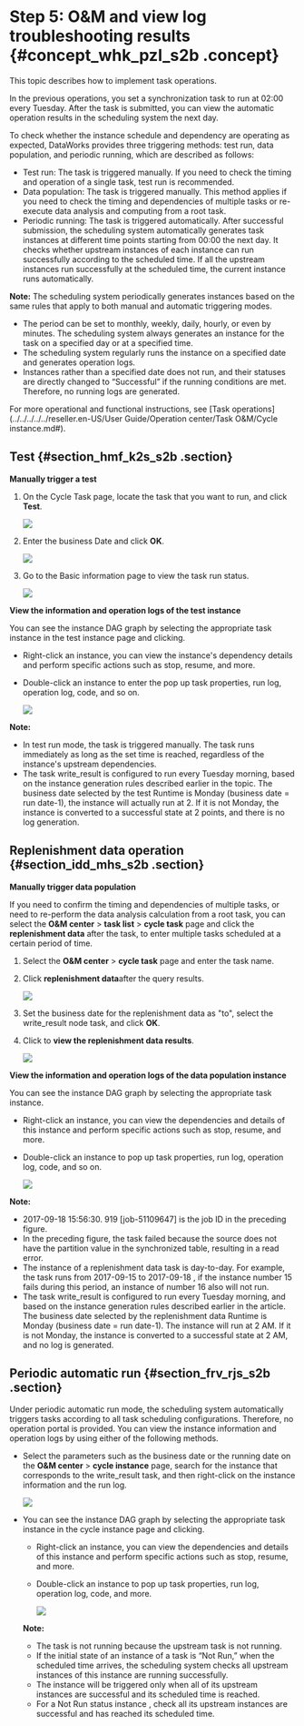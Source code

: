# Step 5: O&M and view log troubleshooting results {#concept_whk_pzl_s2b .concept}

This topic describes how to implement task operations.

In the previous operations, you set a synchronization task to run at 02:00 every Tuesday. After the task is submitted, you can view the automatic operation results in the scheduling system the next day.

To check whether the instance schedule and dependency are operating as expected, DataWorks provides three triggering methods: test run, data population, and periodic running, which are described as follows:

-   Test run: The task is triggered manually. If you need to check the timing and operation of a single task, test run is recommended.
-   Data population: The task is triggered manually. This method applies if you need to check the timing and dependencies of multiple tasks or re-execute data analysis and computing from a root task.
-   Periodic running: The task is triggered automatically. After successful submission, the scheduling system automatically generates task instances at different time points starting from 00:00 the next day. It checks whether upstream instances of each instance can run successfully according to the scheduled time. If all the upstream instances run successfully at the scheduled time, the current instance runs automatically.

**Note:** The scheduling system periodically generates instances based on the same rules that apply to both manual and automatic triggering modes.

-   The period can be set to monthly, weekly, daily, hourly, or even by minutes. The scheduling system always generates an instance for the task on a specified day or at a specified time.
-   The scheduling system regularly runs the instance on a specified date and generates operation logs.
-   Instances rather than a specified date does not run, and their statuses are directly changed to “Successful” if the running conditions are met. Therefore, no running logs are generated.

For more operational and functional instructions, see [Task operations](../../../../../reseller.en-US/User Guide/Operation center/Task O&M/Cycle instance.md#).

## Test {#section_hmf_k2s_s2b .section}

**Manually trigger a test**

1.  On the Cycle Task page, locate the task that you want to run, and click **Test**.

    ![](http://static-aliyun-doc.oss-cn-hangzhou.aliyuncs.com/assets/img/16184/15480559849007_en-US.png)

2.  Enter the business Date and click **OK**.

    ![](http://static-aliyun-doc.oss-cn-hangzhou.aliyuncs.com/assets/img/16184/15480559849008_en-US.png)

3.  Go to the Basic information page to view the task run status.

    ![](http://static-aliyun-doc.oss-cn-hangzhou.aliyuncs.com/assets/img/16184/15480559849009_en-US.png)


**View the information and operation logs of the test instance**

You can see the instance DAG graph by selecting the appropriate task instance in the test instance page and clicking.

-   Right-click an instance, you can view the instance's dependency details and perform specific actions such as stop, resume, and more.
-   Double-click an instance to enter the pop up task properties, run log, operation log, code, and so on.

    ![](http://static-aliyun-doc.oss-cn-hangzhou.aliyuncs.com/assets/img/16184/15480559849010_en-US.png)


**Note:** 

-   In test run mode, the task is triggered manually. The task runs immediately as long as the set time is reached, regardless of the instance's upstream dependencies.
-   The task write\_result is configured to run every Tuesday morning, based on the instance generation rules described earlier in the topic. The business date selected by the test Runtime is Monday \(business date = run date-1\), the instance will actually run at 2. If it is not Monday, the instance is converted to a successful state at 2 points, and there is no log generation.

## Replenishment data operation {#section_idd_mhs_s2b .section}

**Manually trigger data population**

If you need to confirm the timing and dependencies of multiple tasks, or need to re-perform the data analysis calculation from a root task, you can select the **O&M center** \> **task list** \> **cycle task** page and click the **replenishment data** after the task, to enter multiple tasks scheduled at a certain period of time.

1.  Select the **O&M center** \> **cycle task** page and enter the task name.
2.  Click **replenishment data**after the query results.

    ![](http://static-aliyun-doc.oss-cn-hangzhou.aliyuncs.com/assets/img/16184/15480559849016_en-US.png)

3.  Set the business date for the replenishment data as "to", select the write\_result node task, and click **OK**.
4.  Click to **view the replenishment data results**.

    ![](images/9018_en-US.png)


**View the information and operation logs of the data population instance**

You can see the instance DAG graph by selecting the appropriate task instance.

-   Right-click an instance, you can view the dependencies and details of this instance and perform specific actions such as stop, resume, and more.
-   Double-click an instance to pop up task properties, run log, operation log, code, and so on.

    ![](images/9019_en-US.png)


**Note:** 

-   2017-09-18 15:56:30. 919 \[job-51109647\] is the job ID in the preceding figure.
-   In the preceding figure, the task failed because the source does not have the partition value in the synchronized table, resulting in a read error.
-   The instance of a replenishment data task is day-to-day. For example, the task runs from 2017-09-15 to 2017-09-18 , if the instance number 15 fails during this period, an instance of number 16 also will not run.
-   The task write\_result is configured to run every Tuesday morning, and based on the instance generation rules described earlier in the article. The business date selected by the replenishment data Runtime is Monday \(business date = run date-1\). The instance will run at 2 AM. If it is not Monday, the instance is converted to a successful state at 2 AM, and no log is generated.

## Periodic automatic run {#section_frv_rjs_s2b .section}

Under periodic automatic run mode, the scheduling system automatically triggers tasks according to all task scheduling configurations. Therefore, no operation portal is provided. You can view the instance information and operation logs by using either of the following methods.

-   Select the parameters such as the business date or the running date on the **O&M center** \> **cycle instance** page, search for the instance that corresponds to the write\_result task, and then right-click on the instance information and the run log.

    ![](http://static-aliyun-doc.oss-cn-hangzhou.aliyuncs.com/assets/img/16184/15480559859020_en-US.png)

-   You can see the instance DAG graph by selecting the appropriate task instance in the cycle instance page and clicking.

    -   Right-click an instance, you can view the dependencies and details of this instance and perform specific actions such as stop, resume, and more.
    -   Double-click an instance to pop up task properties, run log, operation log, code, and more.

        ![](http://static-aliyun-doc.oss-cn-hangzhou.aliyuncs.com/assets/img/16184/15480559859021_en-US.png)

    **Note:** 

    -   The task is not running because the upstream task is not running.
    -   If the initial state of an instance of a task is “Not Run,” when the scheduled time arrives, the scheduling system checks all upstream instances of this instance are running successfully.
    -   The instance will be triggered only when all of its upstream instances are successful and its scheduled time is reached.
    -   For a Not Run status instance , check all its upstream instances are successful and has reached its scheduled time.

